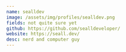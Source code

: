 ```yaml
---
name: sealldev
image: /assets/img/profiles/sealldev.png
fields: not quite sure yet
github: https://github.com/sealldeveloper/
website: https://seall.dev/
desc: nerd and computer guy
---
```

